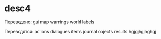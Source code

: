 # desc4
Переведено:
gui
map
warnings
world labels

Переводятся:
actions
dialogues
items
journal
objects
results
hgjgjhgjhghgj
